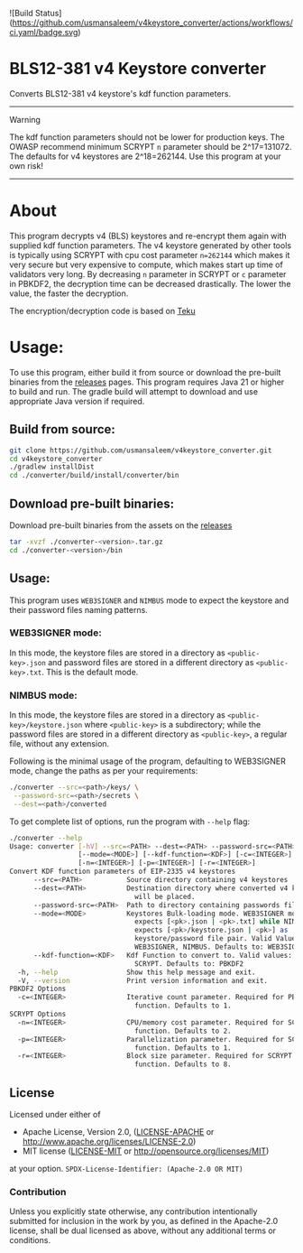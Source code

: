 ![Build Status]
(https://github.com/usmansaleem/v4keystore_converter/actions/workflows/ci.yaml/badge.svg)
# BLS12-381 v4 Keystore converter

Converts BLS12-381 v4 keystore's kdf function parameters.

---
>[!WARNING]
>The kdf function parameters should not be lower for production keys. The OWASP recommend minimum SCRYPT `n` parameter 
> should be 2^17=131072. The defaults for v4 keystores are 2^18=262144. Use this program at your own risk!
---

# About
This program decrypts v4 (BLS) keystores and re-encrypt them again with supplied kdf function parameters. The v4 
keystore generated by other tools is typically using SCRYPT with cpu cost parameter `n=262144` which makes it very 
secure but very expensive to compute, which makes start up time of validators very long. By decreasing `n` parameter 
in SCRYPT or `c` parameter in PBKDF2, the decryption time can be decreased drastically. The lower the value, the faster 
the decryption.

The encryption/decryption code is based on [Teku](https://github.com/Consensys/teku/tree/master/infrastructure/bls-keystore)

# Usage:
To use this program, either build it from source or download the pre-built binaries from the [releases](https://github.com/usmansaleem/v4keystore_converter/releases/latest) pages. 
This program requires Java 21 or higher to build and run. The gradle build will attempt to download and use appropriate 
Java version if required.

## Build from source:
```sh
git clone https://github.com/usmansaleem/v4keystore_converter.git
cd v4keystore_converter
./gradlew installDist
cd ./converter/build/install/converter/bin
```
## Download pre-built binaries:
Download pre-built binaries from the assets on the [releases](https://github.com/usmansaleem/v4keystore_converter/releases/latest)

```sh
tar -xvzf ./converter-<version>.tar.gz
cd ./converter-<version>/bin
```

## Usage:

This program uses `WEB3SIGNER` and `NIMBUS` mode to expect the keystore and their password files naming patterns.

### WEB3SIGNER mode:
In this mode, the keystore files are stored in a directory as `<public-key>.json` and password files are stored in a 
different directory as `<public-key>.txt`. This is the default mode.

### NIMBUS mode:
In this mode, the keystore files are stored in a directory as `<public-key>/keystore.json` where `<public-key>` is a 
subdirectory; while the password files are stored in a different directory as `<public-key>`, a regular file, without 
any extension.

Following is the minimal usage of the program, defaulting to WEB3SIGNER mode, change the paths as per your requirements:

```sh
./converter --src=<path>/keys/ \
 --password-src=<path>/secrets \
 --dest=<path>/converted
```

To get complete list of options, run the program with `--help` flag:

```sh
./converter --help
Usage: converter [-hV] --src=<PATH> --dest=<PATH> --password-src=<PATH>
                 [--mode=<MODE>] [--kdf-function=<KDF>] [-c=<INTEGER>]
                 [-n=<INTEGER>] [-p=<INTEGER>] [-r=<INTEGER>]
Convert KDF function parameters of EIP-2335 v4 keystores
      --src=<PATH>           Source directory containing v4 keystores
      --dest=<PATH>          Destination directory where converted v4 keystores
                               will be placed.
      --password-src=<PATH>  Path to directory containing passwords files.
      --mode=<MODE>          Keystores Bulk-loading mode. WEB3SIGNER mode
                               expects [<pk>.json | <pk>.txt] while NIMBUS mode
                               expects [<pk>/keystore.json | <pk>] as
                               keystore/password file pair. Valid Values:
                               WEB3SIGNER, NIMBUS. Defaults to: WEB3SIGNER
      --kdf-function=<KDF>   Kdf Function to convert to. Valid values: PBKDF2,
                               SCRYPT. Defaults to: PBKDF2
  -h, --help                 Show this help message and exit.
  -V, --version              Print version information and exit.
PBKDF2 Options
  -c=<INTEGER>               Iterative count parameter. Required for PBKDF2 kdf
                               function. Defaults to 1.
SCRYPT Options
  -n=<INTEGER>               CPU/memory cost parameter. Required for SCRYPT kdf
                               function. Defaults to 2.
  -p=<INTEGER>               Parallelization parameter. Required for SCRYPT kdf
                               function. Defaults to 1.
  -r=<INTEGER>               Block size parameter. Required for SCRYPT kdf
                               function. Defaults to 8.
```

## License

Licensed under either of

* Apache License, Version 2.0, ([LICENSE-APACHE](LICENSE-APACHE-2.0) or <http://www.apache.org/licenses/LICENSE-2.0>)
* MIT license ([LICENSE-MIT](LICENSE-MIT) or <http://opensource.org/licenses/MIT>)

at your option.
`SPDX-License-Identifier: (Apache-2.0 OR MIT)`

### Contribution

Unless you explicitly state otherwise, any contribution intentionally submitted for inclusion in the work by you, as
defined in the Apache-2.0 license, shall be dual licensed as above, without any additional terms or conditions.